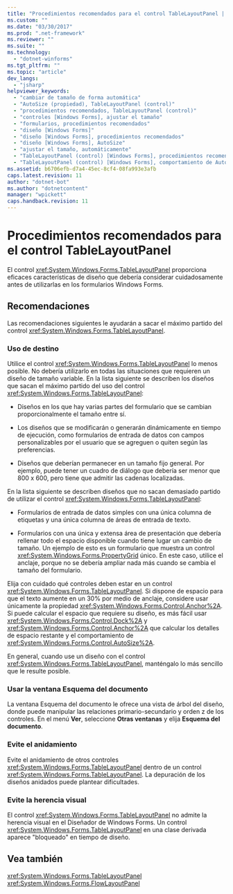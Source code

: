 ```yaml
---
title: "Procedimientos recomendados para el control TableLayoutPanel | Microsoft Docs"
ms.custom: ""
ms.date: "03/30/2017"
ms.prod: ".net-framework"
ms.reviewer: ""
ms.suite: ""
ms.technology: 
  - "dotnet-winforms"
ms.tgt_pltfrm: ""
ms.topic: "article"
dev_langs: 
  - "jsharp"
helpviewer_keywords: 
  - "cambiar de tamaño de forma automática"
  - "AutoSize (propiedad), TableLayoutPanel (control)"
  - "procedimientos recomendados, TableLayoutPanel (control)"
  - "controles [Windows Forms], ajustar el tamaño"
  - "formularios, procedimientos recomendados"
  - "diseño [Windows Forms]"
  - "diseño [Windows Forms], procedimientos recomendados"
  - "diseño [Windows Forms], AutoSize"
  - "ajustar el tamaño, automáticamente"
  - "TableLayoutPanel (control) [Windows Forms], procedimientos recomendados"
  - "TableLayoutPanel (control) [Windows Forms], comportamiento de AutoSize"
ms.assetid: b6706efb-d7a4-45ec-8cf4-08fa993e3afb
caps.latest.revision: 11
author: "dotnet-bot"
ms.author: "dotnetcontent"
manager: "wpickett"
caps.handback.revision: 11
---
```

# Procedimientos recomendados para el control TableLayoutPanel
El control <xref:System.Windows.Forms.TableLayoutPanel> proporciona eficaces características de diseño que debería considerar cuidadosamente antes de utilizarlas en los formularios Windows Forms.  
  
## Recomendaciones  
 Las recomendaciones siguientes le ayudarán a sacar el máximo partido del control <xref:System.Windows.Forms.TableLayoutPanel>.  
  
### Uso de destino  
 Utilice el control <xref:System.Windows.Forms.TableLayoutPanel> lo menos posible.  No debería utilizarlo en todas las situaciones que requieren un diseño de tamaño variable.  En la lista siguiente se describen los diseños que sacan el máximo partido del uso del control <xref:System.Windows.Forms.TableLayoutPanel>:  
  
-   Diseños en los que hay varias partes del formulario que se cambian proporcionalmente el tamaño entre sí.  
  
-   Los diseños que se modificarán o generarán dinámicamente en tiempo de ejecución, como formularios de entrada de datos con campos personalizables por el usuario que se agreguen o quiten según las preferencias.  
  
-   Diseños que deberían permanecer en un tamaño fijo general.  Por ejemplo, puede tener un cuadro de diálogo que debería ser menor que 800 x 600, pero tiene que admitir las cadenas localizadas.  
  
 En la lista siguiente se describen diseños que no sacan demasiado partido de utilizar el control <xref:System.Windows.Forms.TableLayoutPanel>:  
  
-   Formularios de entrada de datos simples con una única columna de etiquetas y una única columna de áreas de entrada de texto.  
  
-   Formularios con una única y extensa área de presentación que debería rellenar todo el espacio disponible cuando tiene lugar un cambio de tamaño.  Un ejemplo de esto es un formulario que muestra un control <xref:System.Windows.Forms.PropertyGrid> único.  En este caso, utilice el anclaje, porque no se debería ampliar nada más cuando se cambia el tamaño del formulario.  
  
 Elija con cuidado qué controles deben estar en un control <xref:System.Windows.Forms.TableLayoutPanel>.  Si dispone de espacio para que el texto aumente en un 30% por medio de anclaje, considere usar únicamente la propiedad <xref:System.Windows.Forms.Control.Anchor%2A>.  Si puede calcular el espacio que requiere su diseño, es más fácil usar <xref:System.Windows.Forms.Control.Dock%2A> y <xref:System.Windows.Forms.Control.Anchor%2A> que calcular los detalles de espacio restante y el comportamiento de <xref:System.Windows.Forms.Control.AutoSize%2A>.  
  
 En general, cuando use un diseño con el control <xref:System.Windows.Forms.TableLayoutPanel>, manténgalo lo más sencillo que le resulte posible.  
  
### Usar la ventana Esquema del documento  
 La ventana Esquema del documento le ofrece una vista de árbol del diseño, donde puede manipular las relaciones primario\-secundario y orden z de los controles.  En el menú **Ver**, seleccione **Otras ventanas** y elija **Esquema del documento**.  
  
### Evite el anidamiento  
 Evite el anidamiento de otros controles <xref:System.Windows.Forms.TableLayoutPanel> dentro de un control <xref:System.Windows.Forms.TableLayoutPanel>.  La depuración de los diseños anidados puede plantear dificultades.  
  
### Evite la herencia visual  
 El control <xref:System.Windows.Forms.TableLayoutPanel> no admite la herencia visual en el Diseñador de Windows Forms.  Un control <xref:System.Windows.Forms.TableLayoutPanel> en una clase derivada aparece "bloqueado" en tiempo de diseño.  
  
## Vea también  
 <xref:System.Windows.Forms.TableLayoutPanel>   
 <xref:System.Windows.Forms.FlowLayoutPanel>